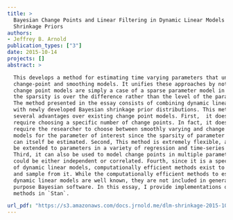 ```yaml
---
title: >
  Bayesian Change Points and Linear Filtering in Dynamic Linear Models using
  Shrinkage Priors
authors:
- Jeffrey B. Arnold
publication_types: ["3"]
date: 2015-10-14
projects: []
abstract: >

  This develops a method for estimating time varying parameters that unifies
  change-point and smoothing models. It unifies these approaches by noting that
  change point models are simply a case of a sparse parameter model in which
  the sparsity is over the difference rather than the level of the parameters.
  The method presented in the essay consists of combining dynamic linear models
  with newly developed Bayesian shrinkage prior distributions. This method has
  several advantages over existing change point models. First,  it does not
  require choosing a specific number of change points. In fact, it does not
  require the researcher to choose between smoothly varying and change point
  models for the parameter of interest since the sparsity of parameter changes
  can itself be estimated. Second, This method is extremely flexible, and can
  be extended to parameters in a variety of regression and time-series models.
  Third, it can also be used to model change points in multiple parameters that
  could be either independent or correlated. Fourth, since it is a special case
  of dynamic linear models, computationally efficient methods exist to estimate
  and sample from it. While the computationally efficient methods to estimate
  dynamic linear models are well known, they are not included in general
  purpose Bayesian software. In this essay, I provide implementations of these
  methods in `Stan`.

url_pdf: "https://s3.amazonaws.com/docs.jrnold.me/dlm-shrinkage-2015-10-14.pdf"
---
```

